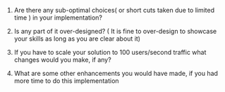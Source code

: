 1. Are there any sub-optimal choices( or short cuts taken due to limited time ) in your implementation?

2. Is any part of it over-designed? ( It is fine to over-design to showcase your skills as long as you are clear about it)

3. If you have to scale your solution to 100 users/second traffic what changes would you make, if any?

4. What are some other enhancements you would have made, if you had more time to do this implementation